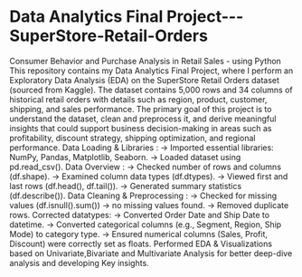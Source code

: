 # Data Analytics Final Project---SuperStore-Retail-Orders
Consumer Behavior and Purchase Analysis in Retail Sales - using Python
This repository contains my Data Analytics Final Project, where I perform an Exploratory Data Analysis (EDA) on the SuperStore Retail Orders dataset (sourced from Kaggle).
The dataset contains 5,000 rows and 34 columns of historical retail orders with details such as region, product, customer, shipping, and sales performance. The primary goal of this project is to understand the dataset, clean and preprocess it, and derive meaningful insights that could support business decision-making in areas such as profitability, discount strategy, shipping optimization, and regional performance.
Data Loading & Libraries :
→ Imported essential libraries: NumPy, Pandas, Matplotlib, Seaborn.
→ Loaded dataset using pd.read_csv().
Data Overview : 
→ Checked number of rows and columns (df.shape).
→ Examined column data types (df.dtypes).
→ Viewed first and last rows (df.head(), df.tail()).
→ Generated summary statistics (df.describe()).
Data Cleaning & Preprocessing :
→ Checked for missing values (df.isnull().sum()) → no missing values found.
→ Removed duplicate rows.
Corrected datatypes:
→ Converted Order Date and Ship Date to datetime.
→ Converted categorical columns (e.g., Segment, Region, Ship Mode) to category type.
→ Ensured numerical columns (Sales, Profit, Discount) were correctly set as floats.
Performed EDA & Visualizations based on Univariate,Bivariate and Multivariate Analysis for better deep-dive analysis and developing Key insights.
